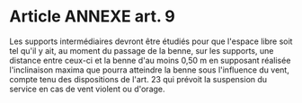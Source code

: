 # Article ANNEXE art. 9

Les supports intermédiaires devront être étudiés pour que l'espace libre soit tel qu'il y ait, au moment du passage de la benne, sur les supports, une distance entre ceux-ci et la benne d'au moins 0,50 m en supposant réalisée l'inclinaison maxima que pourra atteindre la benne sous l'influence du vent, compte tenu des dispositions de l'art. 23 qui prévoit la suspension du service en cas de vent violent ou d'orage.
